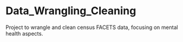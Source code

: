 # Data_Wrangling_Cleaning
Project to wrangle and clean census FACETS data, focusing on mental health aspects.
